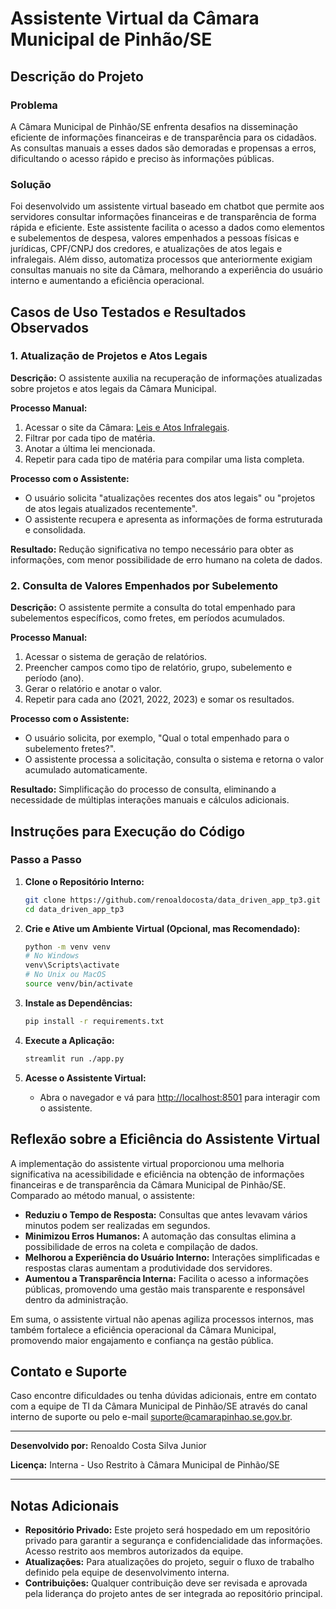 # Assistente Virtual da Câmara Municipal de Pinhão/SE

## **Descrição do Projeto**

### **Problema**

A Câmara Municipal de Pinhão/SE enfrenta desafios na disseminação eficiente de informações financeiras e de transparência para os cidadãos. As consultas manuais a esses dados são demoradas e propensas a erros, dificultando o acesso rápido e preciso às informações públicas.

### **Solução**

Foi desenvolvido um assistente virtual baseado em chatbot que permite aos servidores consultar informações financeiras e de transparência de forma rápida e eficiente. Este assistente facilita o acesso a dados como elementos e subelementos de despesa, valores empenhados a pessoas físicas e jurídicas, CPF/CNPJ dos credores, e atualizações de atos legais e infralegais. Além disso, automatiza processos que anteriormente exigiam consultas manuais no site da Câmara, melhorando a experiência do usuário interno e aumentando a eficiência operacional.

## **Casos de Uso Testados e Resultados Observados**

### **1. Atualização de Projetos e Atos Legais**

**Descrição:** O assistente auxilia na recuperação de informações atualizadas sobre projetos e atos legais da Câmara Municipal.

**Processo Manual:**
1. Acessar o site da Câmara: [Leis e Atos Infralegais](https://camaradepinhao.se.gov.br/leis-e-atos-infralegais/).
2. Filtrar por cada tipo de matéria.
3. Anotar a última lei mencionada.
4. Repetir para cada tipo de matéria para compilar uma lista completa.

**Processo com o Assistente:**
- O usuário solicita "atualizações recentes dos atos legais" ou "projetos de atos legais atualizados recentemente".
- O assistente recupera e apresenta as informações de forma estruturada e consolidada.

**Resultado:** Redução significativa no tempo necessário para obter as informações, com menor possibilidade de erro humano na coleta de dados.

### **2. Consulta de Valores Empenhados por Subelemento**

**Descrição:** O assistente permite a consulta do total empenhado para subelementos específicos, como fretes, em períodos acumulados.

**Processo Manual:**
1. Acessar o sistema de geração de relatórios.
2. Preencher campos como tipo de relatório, grupo, subelemento e período (ano).
3. Gerar o relatório e anotar o valor.
4. Repetir para cada ano (2021, 2022, 2023) e somar os resultados.

**Processo com o Assistente:**
- O usuário solicita, por exemplo, "Qual o total empenhado para o subelemento fretes?".
- O assistente processa a solicitação, consulta o sistema e retorna o valor acumulado automaticamente.

**Resultado:** Simplificação do processo de consulta, eliminando a necessidade de múltiplas interações manuais e cálculos adicionais.

## **Instruções para Execução do Código**

### **Passo a Passo**

1. **Clone o Repositório Interno:**
   ```bash
   git clone https://github.com/renoaldocosta/data_driven_app_tp3.git
   cd data_driven_app_tp3
   ```

2. **Crie e Ative um Ambiente Virtual (Opcional, mas Recomendado):**
   ```bash
   python -m venv venv
   # No Windows
   venv\Scripts\activate
   # No Unix ou MacOS
   source venv/bin/activate
   ```

3. **Instale as Dependências:**
   ```bash
   pip install -r requirements.txt
   ```

4. **Execute a Aplicação:**
   ```bash
   streamlit run ./app.py
   ```

5. **Acesse o Assistente Virtual:**
   - Abra o navegador e vá para [http://localhost:8501](http://localhost:8501) para interagir com o assistente.

## **Reflexão sobre a Eficiência do Assistente Virtual**

A implementação do assistente virtual proporcionou uma melhoria significativa na acessibilidade e eficiência na obtenção de informações financeiras e de transparência da Câmara Municipal de Pinhão/SE. Comparado ao método manual, o assistente:

- **Reduziu o Tempo de Resposta:** Consultas que antes levavam vários minutos podem ser realizadas em segundos.
- **Minimizou Erros Humanos:** A automação das consultas elimina a possibilidade de erros na coleta e compilação de dados.
- **Melhorou a Experiência do Usuário Interno:** Interações simplificadas e respostas claras aumentam a produtividade dos servidores.
- **Aumentou a Transparência Interna:** Facilita o acesso a informações públicas, promovendo uma gestão mais transparente e responsável dentro da administração.

Em suma, o assistente virtual não apenas agiliza processos internos, mas também fortalece a eficiência operacional da Câmara Municipal, promovendo maior engajamento e confiança na gestão pública.

## **Contato e Suporte**

Caso encontre dificuldades ou tenha dúvidas adicionais, entre em contato com a equipe de TI da Câmara Municipal de Pinhão/SE através do canal interno de suporte ou pelo e-mail suporte@camarapinhao.se.gov.br.

---

**Desenvolvido por:** Renoaldo Costa Silva Junior

**Licença:** Interna - Uso Restrito à Câmara Municipal de Pinhão/SE

---

## **Notas Adicionais**

- **Repositório Privado:** Este projeto será hospedado em um repositório privado para garantir a segurança e confidencialidade das informações. Acesso restrito aos membros autorizados da equipe.
- **Atualizações:** Para atualizações do projeto, seguir o fluxo de trabalho definido pela equipe de desenvolvimento interna.
- **Contribuições:** Qualquer contribuição deve ser revisada e aprovada pela liderança do projeto antes de ser integrada ao repositório principal.
